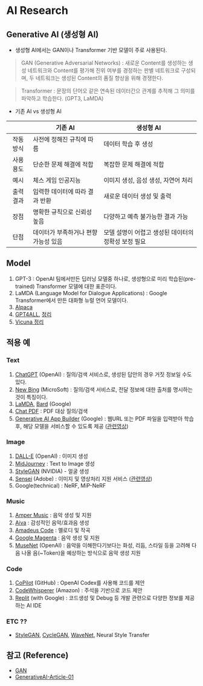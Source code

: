 # AI Research

## Generative AI (생성형 AI)

- 생성형 AI에서는 GAN이나 Transformer 기반 모델이 주로 사용된다.
> GAN (Generative Adversarial Networks) : 새로운 Content를 생성하는 생성 네트워크와 Content를 평가해 진위 여부를 경정하는 판별 네트워크로 구성되며, 두 네트워크는 생성된 Content의 품질 향상을 위해 경쟁한다.

> Transformer : 문장의 단어오 같은 연속된 데이터간으 관계를 추적해 그 의미를 파악하고 학습한다. (GPT3, LaMDA)

- 기존 AI vs 생성형 AI

||기존 AI|생성형 AI|
|:---:|---|---|
|작동 방식|사전에 정해진 규칙에 따름|데이터 학습 후 생성|
|사용 용도|단순한 문제 해결에 적합|복잡한 문제 해결에 적합|
|예시|체스 게임 인공지능|이미지 생성, 음성 생성, 자연어 처리|
|출력 결과|입력한 데이터에 따라 결과 반환|새로운 데이터 생성 및 출력|
|장점|명확한 규칙으로 신뢰성 높음|다양하고 예측 불가능한 결과 가능|
|단점|데이터가 부족하거나 편향 가능성 있음|모델 설명이 어렵고 생성된 데이터의 정확성 보정 필요|


## Model

1. GPT-3 : OpenAI 팀에서만든 딥러닝 모델중 하나로, 생성형으로 미리 학습된(pre-trained) Transformer 모델에 대한 표준이다.
1. LaMDA (Language Model for Dialogue Applications) : Google Transformer에서 만든 대화형 뉴럴 언어 모델이다.
1. [Alpaca](https://github.com/alpacahq)
1. [GPT4ALL](https://github.com/nomic-ai/gpt4all?ref=producthunt), [정리](./models/GPT4ALL.md)
1. [Vicuna 정리](./models/Vicuna.md)


## 적용 예

### Text

1. [ChatGPT](https://openai.com/blog/chatgpt) (OpenAI) : 질의/검색 서비스로, 생성된 답안의 경우 거짓 정보일 수도 있다.
1. [New Bing](https://www.bing.com/new) (MicroSoft) : 질의/검색 서비스로, 전달 정보에 대한 출처를 명시하는 것이 특징이다.
1. [LaMDA](https://blog.google/technology/ai/lamda/), [Bard](https://bard.google.com/) (Google)
1. [Chat PDF](https://www.chatpdf.com/) : PDF 대상 질의/검색
1. [Generative AI App Builder](https://cloud.google.com/blog/products/ai-machine-learning/create-generative-apps-in-minutes-with-gen-app-builder?hl=en) (Google) : 웹URL 또는 PDF 파일을 입력받아 학습 후, 해당 모델을 서비스할 수 있도록 제공 ([관련영상](https://www.youtube.com/watch?v=0vM5UWC5crs))


### Image
1. [DALL-E](https://openai.com/product/dall-e-2) (OpenAI) : 이미지 생성
1. [MidJourney](https://www.midjourney.com/home/?callbackUrl=%2Fapp%2F) : Text to Image 생성
1. [StyleGAN](https://github.com/NVlabs/stylegan) (NVIDIA) - 얼굴 생성
1. [Sensei](https://www.adobe.com/sensei.html) (Adobe) : 이미지 및 영상처리 지원 서비스 ([관련영상](https://www.youtube.com/watch?v=YwhrzlXB1hs))
1. Google(technical) : NeRF, MiP-NeRF


### Music

1. [Amper Music](https://www.audoir.com/ampermusic) : 음악 생성 및 지원
1. [Aiva](https://www.aiva.ai/) : 감성적인 음악/효과음 생성
1. [Amadeus Code](https://amadeuscode.com/app/en#page-block-esxgnavp2gh) : 멜로디 및 작곡
1. [Google Magenta](https://magenta.tensorflow.org/) : 음악 생성 및 지원
1. [MuseNet](https://openai.com/research/musenet) (OpenAI) : 음악을 이해한다기보다는 화성, 리듬, 스타일 등을 고려해 다음 나올 음(~Token)을 예상하는 방식으로 음악 생성 지원


### Code

1. [CoPilot](https://github.com/features/copilot) (GitHub) : OpenAI Codex를 사용해 코드를 제안
1. [CodeWhisperer](https://aws.amazon.com/ko/codewhisperer/) (Amazon) : 주석을 기반으로 코드 제안
1. [Replit](https://replit.com/) (with Google) : 코드생성 및 Debug 등 개발 관련으로 다양한 정보를 제공하는 AI IDE



### ETC ??

- [StyleGAN](https://github.com/NVlabs/stylegan), [CycleGAN](https://junyanz.github.io/CycleGAN/), [WaveNet](https://www.deepmind.com/blog/wavenet-a-generative-model-for-raw-audio), Neural Style Transfer

## 참고 (Reference)

- [GAN](https://deepai.org/machine-learning-glossary-and-terms/generative-adversarial-network)
- [GenerativeAI-Article-01](https://www.altexsoft.com/blog/generative-ai/)
